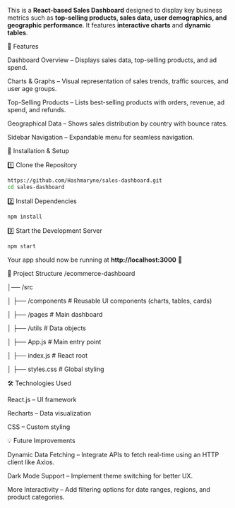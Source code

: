This is a **React-based Sales Dashboard** designed to display key business metrics such as **top-selling products, sales data, user demographics, and geographic performance**. It features **interactive charts** and **dynamic tables**.


📌 Features

Dashboard Overview – Displays sales data, top-selling products, and ad spend.

Charts & Graphs – Visual representation of sales trends, traffic sources, and user age groups.

Top-Selling Products – Lists best-selling products with orders, revenue, ad spend, and refunds.

Geographical Data – Shows sales distribution by country with bounce rates.

Sidebar Navigation – Expandable menu for seamless navigation.


🚀 Installation & Setup

1️⃣ Clone the Repository
```bash
https://github.com/Hashmaryne/sales-dashboard.git
cd sales-dashboard
```
2️⃣ Install Dependencies
```bash
npm install
```
3️⃣ Start the Development Server
```bash
npm start
```
Your app should now be running at **http://localhost:3000** 🎉



📂 Project Structure
/ecommerce-dashboard

│── /src

│   ├── /components       # Reusable UI components (charts, tables, cards)

│   ├── /pages            # Main dashboard

│   ├── /utils            # Data objects

│   ├── App.js            # Main entry point

│   ├── index.js          # React root

│   ├── styles.css        # Global styling




🛠️ Technologies Used

React.js – UI framework

Recharts – Data visualization

CSS – Custom styling



💡 Future Improvements

Dynamic Data Fetching – Integrate APIs to fetch real-time using an HTTP client like Axios.

Dark Mode Support – Implement theme switching for better UX.

More Interactivity – Add filtering options for date ranges, regions, and product categories.

